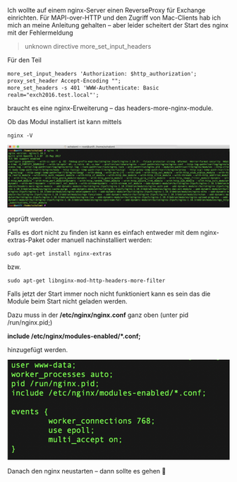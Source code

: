 Ich wollte auf einem nginx-Server einen ReverseProxy für Exchange einrichten. Für MAPI-over-HTTP und den Zugriff von Mac-Clients hab ich mich an meine Anleitung gehalten – aber leider scheitert der Start des nginx mit der Fehlermeldung

> unknown directive more_set_input_headers

Für den Teil

```console
more_set_input_headers 'Authorization: $http_authorization';
proxy_set_header Accept-Encoding "";
more_set_headers -s 401 'WWW-Authenticate: Basic realm="exch2016.test.local"';
```

braucht es eine nginx-Erweiterung – das headers-more-nginx-module.

Ob das Modul installiert ist kann mittels

```console
nginx -V
```

![nginx Module anzeigen](https://github.com/friedlandreas/Guides/blob/eae3ff7701af7eea1a37b278c3b1730357b9b280/images/nignx-module-anzeigen.png)

geprüft werden.

Falls es dort nicht zu finden ist kann es einfach entweder mit dem nginx-extras-Paket oder manuell nachinstalliert werden:

```console
sudo apt-get install nginx-extras
```

bzw.

```console
sudo apt-get libnginx-mod-http-headers-more-filter
```

Falls jetzt der Start immer noch nicht funktioniert kann es sein das die Module beim Start nicht geladen werden.

Dazu muss in der **/etc/nginx/nginx.conf** ganz oben (unter pid /run/nginx.pid;)

**include /etc/nginx/modules-enabled/*.conf;**

hinzugefügt werden.

![nginx config](https://github.com/friedlandreas/Guides/blob/eae3ff7701af7eea1a37b278c3b1730357b9b280/images/nginx-nginx-conf.png)

Danach den nginx neustarten – dann sollte es gehen 🙂
